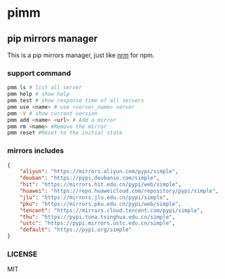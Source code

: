 # pimm

## pip mirrors manager

This is a pip mirrors manager, just like [nrm](https://github.com/Pana/nrm) for npm.

### support command

```bash
pmm ls # list all server
pmm help # show help
pmm test # show response time of all servers 
pmm use <name> # use <server_name> server 
pmm -V # show current version
pmm add <name> <url> # Add a mirror
pmm rm <name> #Remove the mirror
pmm reset #Reset to the initial state
```

### mirrors includes

```json
{
    "aliyun": "https://mirrors.aliyun.com/pypi/simple",
    "douban": "https://pypi.doubanio.com/simple",
    "hit": "https://mirrors.hit.edu.cn/pypi/web/simple",
    "huawei": "https://repo.huaweicloud.com/repository/pypi/simple",
    "jlu": "https://mirrors.jlu.edu.cn/pypi/simple",
    "pku": "https://mirrors.pku.edu.cn/pypi/web/simple",
    "tencent": "https://mirrors.cloud.tencent.com/pypi/simple",
    "thu": "https://pypi.tuna.tsinghua.edu.cn/simple",
    "ustc": "https://pypi.mirrors.ustc.edu.cn/simple",
    "default": "https://pypi.org/simple"
}
```

### LICENSE

MIT
